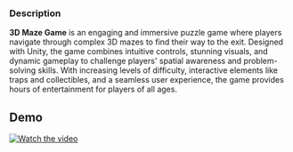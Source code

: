 ### **Description**

**3D Maze Game** is an engaging and immersive puzzle game where players navigate through complex 3D mazes to find their way to the exit. Designed with Unity, the game combines intuitive controls, stunning visuals, and dynamic gameplay to challenge players' spatial awareness and problem-solving skills. With increasing levels of difficulty, interactive elements like traps and collectibles, and a seamless user experience, the game provides hours of entertainment for players of all ages.


## **Demo**
[![Watch the video](https://img.youtube.com/vi/LdFoxCf5MGQ/0.jpg)](https://youtu.be/LdFoxCf5MGQ)
